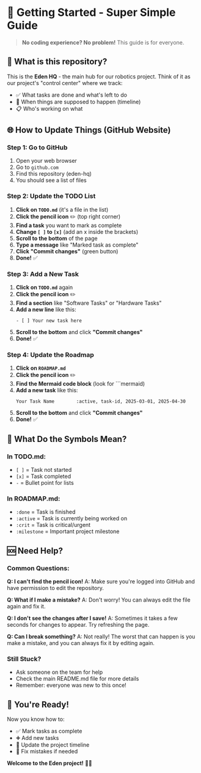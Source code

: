 # 🚀 Getting Started - Super Simple Guide

> **No coding experience? No problem!** This guide is for everyone.

## 🎯 What is this repository?

This is the **Eden HQ** - the main hub for our robotics project. Think of it as our project's "control center" where we track:
- ✅ What tasks are done and what's left to do
- 📅 When things are supposed to happen (timeline)
- 📋 Who's working on what

## 🌐 How to Update Things (GitHub Website)

### **Step 1: Go to GitHub**
1. Open your web browser
2. Go to `github.com`
3. Find this repository (eden-hq)
4. You should see a list of files

### **Step 2: Update the TODO List**
1. **Click on `TODO.md`** (it's a file in the list)
2. **Click the pencil icon** ✏️ (top right corner)
3. **Find a task** you want to mark as complete
4. **Change `[ ]` to `[x]`** (add an x inside the brackets)
5. **Scroll to the bottom** of the page
6. **Type a message** like "Marked task as complete"
7. **Click "Commit changes"** (green button)
8. **Done!** ✅

### **Step 3: Add a New Task**
1. **Click on `TODO.md`** again
2. **Click the pencil icon** ✏️
3. **Find a section** like "Software Tasks" or "Hardware Tasks"
4. **Add a new line** like this:
   ```
   - [ ] Your new task here
   ```
5. **Scroll to the bottom** and click **"Commit changes"**
6. **Done!** ✅

### **Step 4: Update the Roadmap**
1. **Click on `ROADMAP.md`**
2. **Click the pencil icon** ✏️
3. **Find the Mermaid code block** (look for ```mermaid)
4. **Add a new task** like this:
   ```
   Your Task Name        :active, task-id, 2025-03-01, 2025-04-30
   ```
5. **Scroll to the bottom** and click **"Commit changes"**
6. **Done!** ✅

## 🎨 What Do the Symbols Mean?

### In TODO.md:
- `[ ]` = Task not started
- `[x]` = Task completed
- `-` = Bullet point for lists

### In ROADMAP.md:
- `:done` = Task is finished
- `:active` = Task is currently being worked on
- `:crit` = Task is critical/urgent
- `:milestone` = Important project milestone

## 🆘 Need Help?

### **Common Questions:**

**Q: I can't find the pencil icon!**
A: Make sure you're logged into GitHub and have permission to edit the repository.

**Q: What if I make a mistake?**
A: Don't worry! You can always edit the file again and fix it.

**Q: I don't see the changes after I save!**
A: Sometimes it takes a few seconds for changes to appear. Try refreshing the page.

**Q: Can I break something?**
A: Not really! The worst that can happen is you make a mistake, and you can always fix it by editing again.

### **Still Stuck?**
- Ask someone on the team for help
- Check the main README.md file for more details
- Remember: everyone was new to this once!

## 🎉 You're Ready!

Now you know how to:
- ✅ Mark tasks as complete
- ➕ Add new tasks
- 📅 Update the project timeline
- 🔄 Fix mistakes if needed

**Welcome to the Eden project!** 🤖✨
